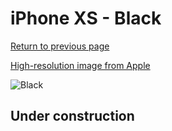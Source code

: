 # iPhone XS - Black

[Return to previous page](/iphone_x)

[High-resolution image from Apple](https://store.storeimages.cdn-apple.com/8756/as-images.apple.com/is/MRWW2?wid=4500&hei=4500&fmt=png)

<div style="width: 500px"><img src="/almost_uncompressed/MRWW2.webp" alt="Black"></div>

## Under construction
